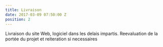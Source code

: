 ```yaml
---
title: Livraison
date: 2017-03-09 07:50:00 Z
position: 2
---
```


Livraison du site Web, logiciel dans les delais impartis. Reevaluation de la portée du projet et reiteration si necessaires